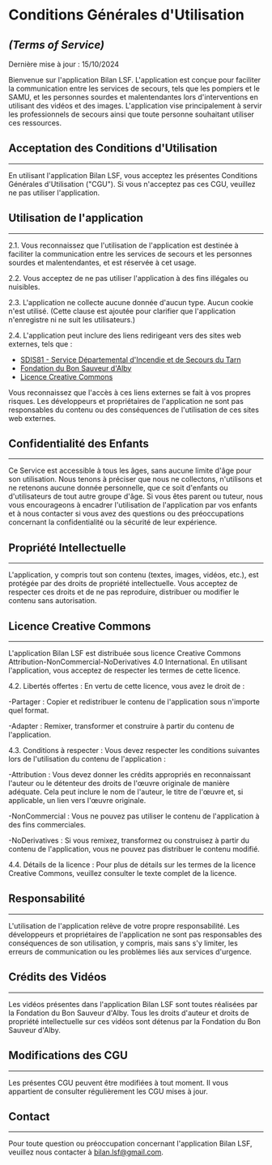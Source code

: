 # Conditions Générales d'Utilisation
## *(Terms of Service)*

Dernière mise à jour : 15/10/2024

Bienvenue sur l'application Bilan LSF. L'application est conçue pour faciliter la communication entre les services de secours, tels que les pompiers et le SAMU, et les personnes sourdes et malentendantes lors d'interventions en utilisant des vidéos et des images. L'application vise principalement à servir les professionnels de secours ainsi que toute personne souhaitant utiliser ces ressources.

## Acceptation des Conditions d'Utilisation
------------

En utilisant l'application Bilan LSF, vous acceptez les présentes Conditions Générales d'Utilisation ("CGU"). Si vous n'acceptez pas ces CGU, veuillez ne pas utiliser l'application.

## Utilisation de l'application
------------

2.1. Vous reconnaissez que l'utilisation de l'application est destinée à faciliter la communication entre les services de secours et les personnes sourdes et malentendantes, et est réservée à cet usage.

2.2. Vous acceptez de ne pas utiliser l'application à des fins illégales ou nuisibles.

2.3. L'application ne collecte aucune donnée d'aucun type. Aucun cookie n'est utilisé.
(Cette clause est ajoutée pour clarifier que l'application n'enregistre ni ne suit les utilisateurs.)

2.4. L'application peut inclure des liens redirigeant vers des sites web externes, tels que :

- [SDIS81 - Service Départemental d'Incendie et de Secours du Tarn](https://www.sdis81.fr/)
- [Fondation du Bon Sauveur d'Alby](https://www.bonsauveuralby.fr/)
- [Licence Creative Commons](https://creativecommons.org/licenses/by-nc-nd/4.0/)
  
Vous reconnaissez que l'accès à ces liens externes se fait à vos propres risques. Les développeurs et propriétaires de l'application ne sont pas responsables du contenu ou des conséquences de l'utilisation de ces sites web externes.

## Confidentialité des Enfants
------------

Ce Service est accessible à tous les âges, sans aucune limite d'âge pour son utilisation. Nous tenons à préciser que nous ne collectons, n'utilisons et ne retenons aucune donnée personnelle, que ce soit d'enfants ou d'utilisateurs de tout autre groupe d'âge. Si vous êtes parent ou tuteur, nous vous encourageons à encadrer l'utilisation de l'application par vos enfants et à nous contacter si vous avez des questions ou des préoccupations concernant la confidentialité ou la sécurité de leur expérience.

## Propriété Intellectuelle
------------

L'application, y compris tout son contenu (textes, images, vidéos, etc.), est protégée par des droits de propriété intellectuelle. Vous acceptez de respecter ces droits et de ne pas reproduire, distribuer ou modifier le contenu sans autorisation.

## Licence Creative Commons
------------

L'application Bilan LSF est distribuée sous licence Creative Commons Attribution-NonCommercial-NoDerivatives 4.0 International. En utilisant l'application, vous acceptez de respecter les termes de cette licence.

4.2. Libertés offertes : En vertu de cette licence, vous avez le droit de :

-Partager : Copier et redistribuer le contenu de l'application sous n'importe quel format.

-Adapter : Remixer, transformer et construire à partir du contenu de l'application.

4.3. Conditions à respecter : Vous devez respecter les conditions suivantes lors de l'utilisation du contenu de l'application :

-Attribution : Vous devez donner les crédits appropriés en reconnaissant l'auteur ou le détenteur des droits de l'œuvre originale de manière adéquate. Cela peut inclure le nom de l'auteur, le titre de l'œuvre et, si applicable, un lien vers l'œuvre originale.

-NonCommercial : Vous ne pouvez pas utiliser le contenu de l'application à des fins commerciales.

-NoDerivatives : Si vous remixez, transformez ou construisez à partir du contenu de l'application, vous ne pouvez pas distribuer le contenu modifié.

4.4. Détails de la licence : Pour plus de détails sur les termes de la licence Creative Commons, veuillez consulter le texte complet de la licence.

## Responsabilité
------------

L'utilisation de l'application relève de votre propre responsabilité. Les développeurs et propriétaires de l'application ne sont pas responsables des conséquences de son utilisation, y compris, mais sans s'y limiter, les erreurs de communication ou les problèmes liés aux services d'urgence.

## Crédits des Vidéos
------------

Les vidéos présentes dans l'application Bilan LSF sont toutes réalisées par la Fondation du Bon Sauveur d'Alby. Tous les droits d'auteur et droits de propriété intellectuelle sur ces vidéos sont détenus par la Fondation du Bon Sauveur d'Alby.

## Modifications des CGU
------------

Les présentes CGU peuvent être modifiées à tout moment. Il vous appartient de consulter régulièrement les CGU mises à jour.

## Contact
------------

Pour toute question ou préoccupation concernant l'application Bilan LSF, veuillez nous contacter à bilan.lsf@gmail.com.
